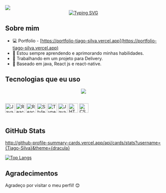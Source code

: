 <div>
  <img src="https://camo.githubusercontent.com/2b3f2e955bb7466786aae615f7a3f5a43e57f92951f0fdf3708d18e19d116ff0/68747470733a2f2f63617073756c652d72656e6465722e76657263656c2e6170702f6170693f747970653d776176696e6726636f6c6f723d336635666131266865696768743d3132302673656374696f6e3d686561646572"
    height="auto" />
</div>
<div align="center">
  <a href="https://git.io/typing-svg">
    <img src="https://readme-typing-svg.demolab.com?font=Fira+Code&pause=1000&random=false&width=435&lines=Ol%C3%A1+eu+sou+o+Tiago+Silva;Estudante+de+Engenharia+de+Software;Seja+muito+bem+vindo!!!" alt="Typing SVG" />
  </a>
</div>

## Sobre mim
- 💻 Portfolio - [https://portfolio-tiago-silva.vercel.app](https://portfolio-tiago-silva.vercel.app)
- 🌱 Estou sempre aprendendo e aprimorando minhas habilidades.
- 💼 Trabalhando em um projeto para Delivery.
- 📍 Baseado em java, React js e react-native.

## Tecnologias que eu uso

<!-- Ícones de tecnologias. Você pode encontrar esses ícones em sites como https://simpleicons.org/ -->
<p align="center">
  <a href="https://skillicons.dev">
    <img src="https://skillicons.dev/icons?i=git,github,docker,linux,androidstudio,bitbucket,css,html,javascript,java,spring,mysql,nextjs,nodejs,npm,yarn,react,styledcomponents,tauri" />
  </a>
</p>
<div style="display: inline_block"><br/>
  <img align="center" src="https://img.shields.io/badge/Java-ED8B00?style=for-the-badge&logo=openjdk&logoColor=white" alt="Java" height="30"/>
  <img align="center" src="https://img.shields.io/badge/React-20232A?style=for-the-badge&logo=react&logoColor=61DAFB" alt="React.js" height="30"/>
  <img align="center" src="https://img.shields.io/badge/React_Native-20232A?style=for-the-badge&logo=react&logoColor=61DAFB" alt="React Native" height="30"/>
  <img align="center" src="https://img.shields.io/badge/styled--components-DB7093?style=for-the-badge&logo=styled-components&logoColor=white" alt="Styled-component" height="30"/>
  <img align="center" src="https://img.shields.io/badge/TypeScript-007ACC?style=for-the-badge&logo=typescript&logoColor=white" alt="TypeScript" height="30"/>
  <img align="center" src="https://img.shields.io/badge/JavaScript-F7DF1E?style=for-the-badge&logo=javascript&logoColor=black" alt="JavaScript" height="30"/>
  <img align="center" src="https://img.shields.io/badge/HTML5-E34F26?style=for-the-badge&logo=html5&logoColor=white" alt="HTML5" height="30"/>
  <img align="center" src="https://img.shields.io/badge/CSS3-1572B6?style=for-the-badge&logo=css3&logoColor=white" alt="CSS3" height="30"/>
  <!-- Adicione mais ícones de tecnologias que você utiliza -->
</div><br/>

## GitHub Stats

<!-- Use o serviço https://github-readme-stats.vercel.app para gerar seu cartão de estatísticas do GitHub -->
<!-- ![Estatísticas do GitHub](https://github-readme-stats.vercel.app/api?username=Tiago-Silva&show_icons=true&theme=dracula) -->
http://github-profile-summary-cards.vercel.app/api/cards/stats?username={Tiago-Silva}&theme={dracula}

[![Top Langs](https://github-readme-stats.vercel.app/api/top-langs/?username=Tiago-Silva&theme=dracula)](https://github.com/Tiago-Silva/github-readme-stats)

## Agradecimentos

Agradeço por visitar o meu perfil! 😊
